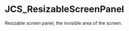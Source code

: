 <div id="content-header">
  <h1>JCS_ResizableScreenPanel</h1>
</div>

<p>
  Resizable screen panel, the invisible area of the screen.  
</p>

